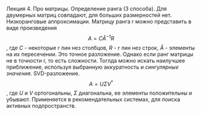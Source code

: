 Лекция 4. Про матрицы. Определение ранга (3 способа). Для двумерных матриц совпадают, для больших размерностей нет. 
Низкоранговые аппроксимации. Матрицу ранга r можно представить в виде произведения $$A = C \hat{A}^{-1} R$$, где $C$ - некоторые r лин нез столбцов,  $R$ - r лин нез строк,  $\hat{A}$ - элементы на их пересечении.
Это точное разложение. Однако если ранг матрицы не в точности r, то есть сложности. Тоглда можно искать наилучшее приближение, используя выбранную аккуратность и *сингулярные значения*.
SVD-разложение. $$A = U \Sigma V^*$$, где $U$ и  $V$ ортогональны, $\Sigma$ диагональна, ее элементы положительны и убывают.
Применяется в рекомендательных системах, для поиска активных подпространств.